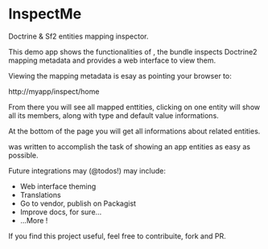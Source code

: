 InspectMe
=========

Doctrine & Sf2 entities mapping inspector.

This demo app shows the functionalities of <EnitiesInspectBundle>, the bundle
inspects Doctrine2 mapping metadata and provides a web interface to view them.

Viewing the mapping metadata is esay as pointing your browser to:

http://myapp/inspect/home

From there you will see all mapped enttities, clicking on one entity will show all
its members, along with type and default value informations.

At the bottom of the page you will get all informations about related entities.

<EnitiesInspectBundle> was written to accomplish the task of showing an app entities
as easy as possible.

Future integrations may (@todos!) may include:

* Web interface theming
* Translations
* Go to vendor, publish on Packagist
* Improve docs, for sure...
* ...More !

If you find this project useful, feel free to contribuite, fork and PR.
